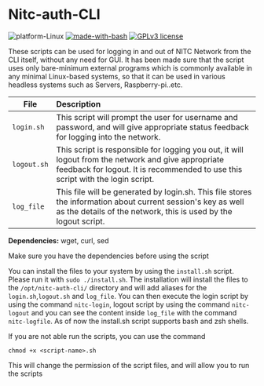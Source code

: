 # Nitc-auth-CLI


![platform-Linux](https://img.shields.io/badge/Platform-Linux-orange.svg) [![made-with-bash](https://img.shields.io/badge/Made%20with-Bash-1f425f.svg)](https://www.gnu.org/software/bash/) [![GPLv3 license](https://img.shields.io/badge/License-GPLv3-blue.svg)](http://perso.crans.org/besson/LICENSE.html)

These scripts can be used for logging in and out of NITC Network from the CLI itself, without any need for GUI. It has been made sure that the script uses only bare-minimum external programs which is commonly available in any minimal Linux-based systems, so that it can be used in various headless systems such as Servers, Raspberry-pi..etc.

| File | Description |
|------|:------|
| `login.sh` | This script will prompt the user for username and password, and will give appropriate status feedback for logging into the network. |
| `logout.sh` | This script is responsible for logging you out, it will logout from the network and give appropriate feedback for logout. It is recommended to use this script with the login script. |
| `log_file` | This file will be generated by login.sh. This file stores the information about current session's key as well as the details of the network, this is used by the logout script.|

**Dependencies:** wget, curl, sed

Make sure you have the dependencies before using the script

You can install the files to your system by using the `install.sh` script. Please run it with `sudo ./install.sh`. The installation will install the files to the `/opt/nitc-auth-cli/` directory and will add aliases for the `login.sh`,`logout.sh` and `log_file`. You can then execute the login script by using the command `nitc-login`, logout script by using the command `nitc-logout` and you can see the content inside `log_file` with the command `nitc-logfile`.  As of now the install.sh script supports bash and zsh shells.

 If you are not able run the scripts, you can use the command
 
`chmod +x <script-name>.sh`

This will change the permission of the script files, and will allow you to run the scripts
